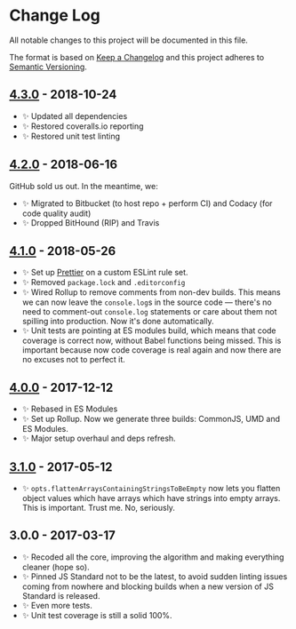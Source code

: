 # Change Log

All notable changes to this project will be documented in this file.

The format is based on [Keep a Changelog](http://keepachangelog.com/)
and this project adheres to [Semantic Versioning](http://semver.org/).

## [4.3.0] - 2018-10-24

- ✨ Updated all dependencies
- ✨ Restored coveralls.io reporting
- ✨ Restored unit test linting

## [4.2.0] - 2018-06-16

GitHub sold us out. In the meantime, we:

- ✨ Migrated to Bitbucket (to host repo + perform CI) and Codacy (for code quality audit)
- ✨ Dropped BitHound (RIP) and Travis

## [4.1.0] - 2018-05-26

- ✨ Set up [Prettier](https://prettier.io) on a custom ESLint rule set.
- ✨ Removed `package.lock` and `.editorconfig`
- ✨ Wired Rollup to remove comments from non-dev builds. This means we can now leave the `console.log`s in the source code — there's no need to comment-out `console.log` statements or care about them not spilling into production. Now it's done automatically.
- ✨ Unit tests are pointing at ES modules build, which means that code coverage is correct now, without Babel functions being missed. This is important because now code coverage is real again and now there are no excuses not to perfect it.

## [4.0.0] - 2017-12-12

- ✨ Rebased in ES Modules
- ✨ Set up Rollup. Now we generate three builds: CommonJS, UMD and ES Modules.
- ✨ Major setup overhaul and deps refresh.

## [3.1.0] - 2017-05-12

- ✨ `opts.flattenArraysContainingStringsToBeEmpty` now lets you flatten object values which have arrays which have strings into empty arrays. This is important. Trust me. No, seriously.

## 3.0.0 - 2017-03-17

- ✨ Recoded all the core, improving the algorithm and making everything cleaner (hope so).
- ✨ Pinned JS Standard not to be the latest, to avoid sudden linting issues coming from nowhere and blocking builds when a new version of JS Standard is released.
- ✨ Even more tests.
- ✨ Unit test coverage is still a solid 100%.

[3.0.0]: https://bitbucket.org/codsen/object-flatten-all-arrays/branches/compare/v3.0.0%0Dv2.0.0#diff
[3.1.0]: https://bitbucket.org/codsen/object-flatten-all-arrays/branches/compare/v3.1.0%0Dv3.0.1#diff
[4.0.0]: https://bitbucket.org/codsen/object-flatten-all-arrays/branches/compare/v4.0.0%0Dv3.1.4#diff
[4.1.0]: https://bitbucket.org/codsen/object-flatten-all-arrays/branches/compare/v4.1.0%0Dv4.0.6#diff
[4.2.0]: https://bitbucket.org/codsen/object-flatten-all-arrays/branches/compare/v4.2.0%0Dv4.1.0#diff
[4.3.0]: https://bitbucket.org/codsen/object-flatten-all-arrays/branches/compare/v4.3.0%0Dv4.2.0#diff
